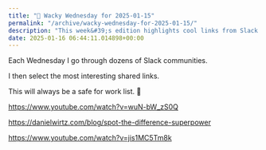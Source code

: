 ```yaml
---
title: "🤪 Wacky Wednesday for 2025-01-15"
permalink: "/archive/wacky-wednesday-for-2025-01-15/"
description: "This week&#39;s edition highlights cool links from Slack communities, all safe for work!"
date: 2025-01-16 06:44:11.014898+00:00
---
```


Each Wednesday I go through dozens of Slack communities.

I then select the most interesting shared links.

This will always be a safe for work list. 🙈

https://www.youtube.com/watch?v=wuN-bW_zS0Q

https://danielwirtz.com/blog/spot-the-difference-superpower

https://www.youtube.com/watch?v=jis1MC5Tm8k
